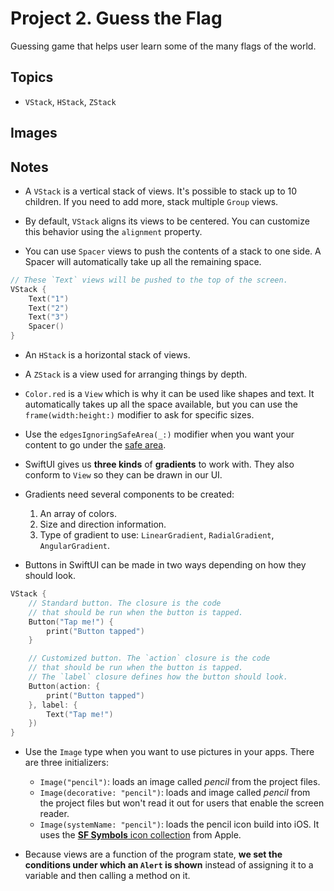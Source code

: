 
# Project 2. Guess the Flag

Guessing game that helps user learn some of the many flags of the world.

## Topics

- `VStack`, `HStack`, `ZStack`

## Images

## Notes

- A `VStack` is a vertical stack of views. It's possible to stack up to 10 children. If you need to add more, stack multiple `Group` views.

- By default, `VStack` aligns its views to be centered. You can customize this behavior using the `alignment` property.

- You can use `Spacer` views to push the contents of a stack to one side. A Spacer will automatically take up all the remaining space.

```swift
// These `Text` views will be pushed to the top of the screen.
VStack {
    Text("1")
    Text("2")
    Text("3")
    Spacer()
}
```
- An `HStack` is a horizontal stack of views.

- A `ZStack` is a view used for arranging things by depth.

- `Color.red` is a `View` which is why it can be used like shapes and text. It automatically takes up all the space available, but you can use the `frame(width:height:)` modifier to ask for specific sizes.

- Use the `edgesIgnoringSafeArea(_:)` modifier when you want your content to go under the [safe area](https://developer.apple.com/documentation/uikit/uiview/positioning_content_relative_to_the_safe_area).

- SwiftUI gives us **three kinds** of **gradients** to work with. They also conform to `View` so they can be drawn in our UI.

- Gradients need several components to be created: 
    1. An array of colors.
    2. Size and direction information.
    3. Type of gradient to use: `LinearGradient`, `RadialGradient`, `AngularGradient`.

- Buttons in SwiftUI can be made in two ways depending on how they should look.

```swift 
VStack {
    // Standard button. The closure is the code 
    // that should be run when the button is tapped.
    Button("Tap me!") {
        print("Button tapped")
    }

    // Customized button. The `action` closure is the code 
    // that should be run when the button is tapped.
    // The `label` closure defines how the button should look.
    Button(action: {
        print("Button tapped")
    }, label: {
        Text("Tap me!")
    })
}
```

- Use the `Image` type when you want to use pictures in your apps. There are three initializers:
    - `Image("pencil")`: loads an image called *pencil* from the project files.
    - `Image(decorative: "pencil")`: loads and image called *pencil* from the project files but won't read it out for users that enable the screen reader.
    - `Image(systemName: "pencil")`: loads the pencil icon build into iOS. It uses the [**SF Symbols** icon collection](https://developer.apple.com/design/human-interface-guidelines/sf-symbols/overview/) from Apple.

- Because views are a function of the program state, **we set the conditions under which an `Alert` is shown** instead of assigning it to a variable and then calling a method on it. 